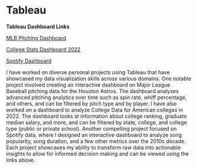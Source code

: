 # Tableau

**Tableau Dashboard Links**

[MLB Pitching Dashboard ](https://public.tableau.com/app/profile/suraj.swarup/viz/PitchingDashboard_SSwar/Dashboard1)

[College Stats Dashboard 2022](https://public.tableau.com/app/profile/suraj.swarup/viz/AmericanCollege2022/Dashboard1)

[Spotify Dashboard ](https://public.tableau.com/app/profile/suraj.swarup/viz/SpotifyDashboard_SSwar/Dashboard1)

I have worked on diverse personal projects using Tableau that have showcased my data visualization skills 
across various domains. One notable project involved creating an interactive dashboard on Major League Baseball 
pitching data for the Houston Astros. The dashboard analyzes advanced pitching analytics over time such as spin 
rate, whiff percentage, and others, and can be filtered by pitch type and by player. I have also worked on a dashboard 
to analyze College Data for American colleges in 2022. The dashboard looks at information about college ranking, graduate 
median salary, and more, and can be filtered by state, college, and college type (public or private school). Another 
compelling project focused on Spotify data, where I designed an interactive dashboard to analyze song popularity, song 
duration, and a few other metrics over the 2010s decade. Each project showcases my ability to transform raw data into 
actionable insights to allow for informed decision making and can be viewed using the links above.
